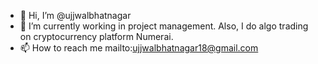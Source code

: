 - 👋 Hi, I’m @ujjwalbhatnagar
- 🌱 I’m currently working in project management. Also, I do algo trading on cryptocurrency platform Numerai.
- 📫 How to reach me mailto:ujjwalbhatnagar18@gmail.com

<!---
ujjwalbhatnagar/ujjwalbhatnagar is a ✨ special ✨ repository because its `README.md` (this file) appears on your GitHub profile.
You can click the Preview link to take a look at your changes.
--->
